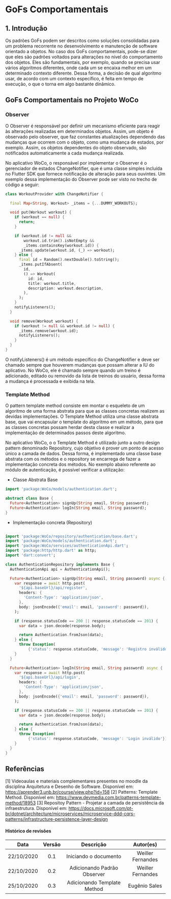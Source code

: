 # GoFs Comportamentais

## 1. Introdução

Os padrões GoFs podem ser descritos como soluções consolidadas para um problema recorrente no desenvolvimento e manutenção de software orientado a objetos.
No caso dos GoFs comportamentais, pode-se dizer que eles são padrões voltados para alterações no nível do comportamento dos objetos. Eles são fundamentais, por exemplo, quando se precisa usar vários algoritmos diferentes, onde cada um se encaixa melhor em um determinado contexto diferente. Dessa forma, a decisão de qual algoritmo usar, de acordo com um contexto específico, é feita em tempo de execução, o que o torna em algo bastante dinâmico.

## GoFs Comportamentais no Projeto WoCo

### Observer

O Observer é responsável por definir um mecanismo eficiente para reagir às alterações realizadas em determinados objetos. Assim, um objeto é observado pelo observer, que faz constantes atualizações dependendo das mudanças que ocorrem com o objeto, como uma mudança de estados, por exemplo. Assim, os objetos dependentes do objeto observado, são notificados automaticamente a cada mudança realizada.

No aplicativo WoCo, o responsável por implementar o Observer é o gerenciador de estados ChangeNotifier, que é uma classe simples incluída no Flutter SDK que fornece notificação de alteração para seus ouvintes. Um exemplo dessa implementação do Observer pode ser visto no trecho de código a seguir:


```Dart
class WorkoutProvider with ChangeNotifier {

  final Map<String, Workout> _items = {...DUMMY_WORKOUTS};

  void put(Workout workout) {
    if (workout == null) {
      return;
    }

    if (workout.id != null &&
        workout.id.trim().isNotEmpty &&
        _items.containsKey(workout.id)) {
      _items.update(workout.id, (_) => workout);
    } else {
      final id = Random().nextDouble().toString();
      _items.putIfAbsent(
        id,
        () => Workout(
          id: id,
          title: workout.title,
          description: workout.description,
        ),
      );
    }
    notifyListeners();
  }

  void remove(Workout workout) {
    if (workout != null && workout.id != null) {
      _items.remove(workout.id);
      notifyListeners();
    }
  }
}
```
O notifyListeners() é um método específico do ChangeNotifier e deve ser chamado sempre que houverem mudanças que possam alterar a IU do aplicativo. No WoCo, ele é chamado sempre quando um treino é adicionado, editado ou removido da lista de treinos do usuário, dessa forma a mudança é processada e exibida na tela.

### Template Method

O pattern template method consiste em montar o esqueleto de um algoritmo de uma forma abstrata para que as classes concretas realizem as devidas implementações. O Template Method utiliza uma classe abstrata base, que vai encapsular o template do algoritmo em um método, para que as classes concretas possam herdar desta classe e realizar a implementação de determinados passos deste algoritmo.

No aplicativo WoCo, o o Template Method é utilizado junto a outro design pattern denominado Repository, cujo objetivo é prover um ponto de acesso único a camada de dados. Dessa forma, é implementado uma classe base abstrata com os métodos e o repository se encarrega de fazer a implementação concreta dos métodos. No exemplo abaixo referente ao módulo de autenticação, é possível verificar a utilização:

* Classe Abstrata Base
```Dart
import 'package:WoCo/models/authentication.dart';

abstract class Base {
  Future<Authentication> signUp(String email, String password);
  Future<Authentication> logIn(String email, String password);
}
```

* Implementação concreta (Repository) 
```Dart

import 'package:WoCo/repository/authentication/base.dart';
import 'package:WoCo/models/authentication.dart';
import 'package:WoCo/services/authenticationApi.dart';
import 'package:http/http.dart' as http;
import 'dart:convert';

class AuthenticationRepository implements Base {
  AuthenticationApi api = AuthenticationApi();

  Future<Authentication> signUp(String email, String password) async {
    var response = await http.post(
      '${api.baseUrl}/api/register',
      headers: {
        'Content-Type': 'application/json',
      },
      body: jsonEncode({'email': email, 'password': password}),
    );

    if (response.statusCode == 200 || response.statusCode == 201) {
      var data = json.decode(response.body);

      return Authentication.fromJson(data);
    } else {
      throw Exception(
          {'status': response.statusCode, 'message': 'Registro inválido'});
    }
  }

  Future<Authentication> logIn(String email, String password) async {
    var response = await http.post(
      '${api.baseUrl}/api/login',
      headers: {
        'Content-Type': 'application/json',
      },
      body: jsonEncode({'email': email, 'password': password}),
    );

    if (response.statusCode == 200 || response.statusCode == 201) {
      var data = json.decode(response.body);

      return Authentication.fromJson(data);
    } else {
      throw Exception(
          {'status': response.statusCode, 'message': 'Login inválido'});
    }
  }
}
```

## Referências

[1] Videoaulas e materiais complementares presentes no moodle da disciplina Arquitetura e Desenho de Software. Disponível em: https://aprender3.unb.br/course/view.php?id=158
[2] Patterns: Template Method. Disponível em: https://www.devmedia.com.br/patterns-template-method/18953
[3] Repositoy Pattern - Projetar a camada de persistência da infraestrutura. Disponível em: https://docs.microsoft.com/pt-br/dotnet/architecture/microservices/microservice-ddd-cqrs-patterns/infrastructure-persistence-layer-design

#### Histórico de revisões
|   Data   |  Versão  |           Descrição          |       Autor(es)       |
|:--------:|:--------:|:----------------------------:|:---------------------:|
|22/10/2020|   0.1    |    Iniciando o documento     |   Weiller Fernandes   |
|22/10/2020|   0.2    | Adicionando Padrão Observer  |   Weiller Fernandes   |
|25/10/2020|   0.3    | Adicionando Template Method  |   Eugênio Sales   |
